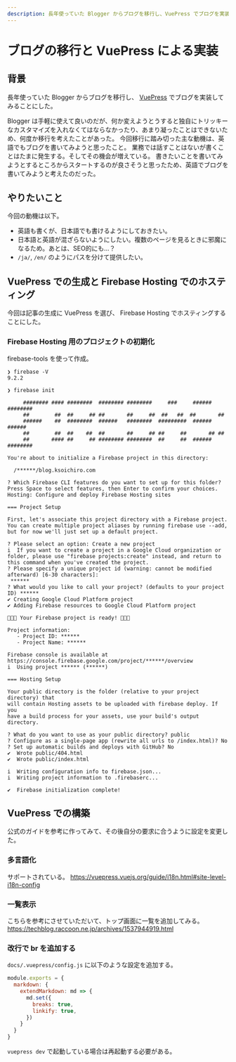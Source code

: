```yaml
---
description: 長年使っていた Blogger からブログを移行し、VuePress でブログを実装してみることにした。
---
```

# ブログの移行と VuePress による実装

## 背景

長年使っていた Blogger からブログを移行し、 [VuePress](https://vuepress.vuejs.org/) でブログを実装してみることにした。

Blogger は手軽に使えて良いのだが、何か変えようとうすると独自にトリッキーなカスタマイズを入れなくてはならなかったり、あまり凝ったことはできないため、何度か移行を考えたことがあった。
今回移行に踏み切った主な動機は、英語でもブログを書いてみようと思ったこと。
業務では話すことはないが書くことはたまに発生する。そしてその機会が増えている。
書きたいことを書いてみようとするところからスタートするのが良さそうと思ったため、英語でブログを書いてみようと考えたのだった。

## やりたいこと

今回の動機は以下。

- 英語も書くが、日本語でも書けるようにしておきたい。
- 日本語と英語が混ざらないようにしたい。複数のページを見るときに邪魔になるため。あとは、SEO的にも...？
- `/ja/`, `/en/` のようにパスを分けて提供したい。

## VuePress での生成と Firebase Hosting でのホスティング

今回は記事の生成に VuePress を選び、 Firebase Hosting でホスティングすることにした。

### Firebase Hosting 用のプロジェクトの初期化

firebase-tools を使って作成。

```
❯ firebase -V
9.2.2

❯ firebase init

     ######## #### ########  ######## ########     ###     ######  ########
     ##        ##  ##     ## ##       ##     ##  ##   ##  ##       ##
     ######    ##  ########  ######   ########  #########  ######  ######
     ##        ##  ##    ##  ##       ##     ## ##     ##       ## ##
     ##       #### ##     ## ######## ########  ##     ##  ######  ########

You're about to initialize a Firebase project in this directory:

  /******/blog.ksoichiro.com

? Which Firebase CLI features do you want to set up for this folder? Press Space to select features, then Enter to confirm your choices. Hosting: Configure and deploy Firebase Hosting sites

=== Project Setup

First, let's associate this project directory with a Firebase project.
You can create multiple project aliases by running firebase use --add,
but for now we'll just set up a default project.

? Please select an option: Create a new project
i  If you want to create a project in a Google Cloud organization or folder, please use "firebase projects:create" instead, and return to this command when you've created the project.
? Please specify a unique project id (warning: cannot be modified afterward) [6-30 characters]:
 ******
? What would you like to call your project? (defaults to your project ID) ******
✔ Creating Google Cloud Platform project
✔ Adding Firebase resources to Google Cloud Platform project

🎉🎉🎉 Your Firebase project is ready! 🎉🎉🎉

Project information:
   - Project ID: ******
   - Project Name: ******

Firebase console is available at
https://console.firebase.google.com/project/******/overview
i  Using project ****** (******)

=== Hosting Setup

Your public directory is the folder (relative to your project directory) that
will contain Hosting assets to be uploaded with firebase deploy. If you
have a build process for your assets, use your build's output directory.

? What do you want to use as your public directory? public
? Configure as a single-page app (rewrite all urls to /index.html)? No
? Set up automatic builds and deploys with GitHub? No
✔  Wrote public/404.html
✔  Wrote public/index.html

i  Writing configuration info to firebase.json...
i  Writing project information to .firebaserc...

✔  Firebase initialization complete!
```

## VuePress での構築

公式のガイドを参考に作ってみて、その後自分の要求に合うように設定を変更した。

### 多言語化

サポートされている。
https://vuepress.vuejs.org/guide/i18n.html#site-level-i18n-config

### 一覧表示

こちらを参考にさせていただいて、トップ画面に一覧を追加してみる。
https://techblog.raccoon.ne.jp/archives/1537944919.html

### 改行で br を追加する

`docs/.vuepress/config.js` に以下のような設定を追加する。

```javascript
module.exports = {
  markdown: {
    extendMarkdown: md => {
      md.set({
        breaks: true,
        linkify: true,
      })
    }
  }
}
```

`vuepress dev` で起動している場合は再起動する必要がある。
